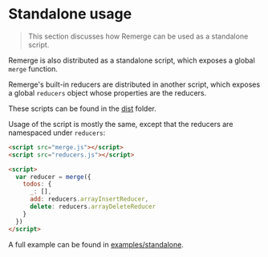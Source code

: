 # Standalone usage

>This section discusses how Remerge can be used as a standalone script.

Remerge is also distributed as a standalone script, which exposes a global `merge` function.

Remerge's built-in reducers are distributed in another script, which exposes a global `reducers` object whose properties are the reducers.

These scripts can be found in the [dist](../dist) folder.

Usage of the script is mostly the same, except that the reducers are namespaced under `reducers`:

```html
<script src="merge.js"></script>
<script src="reducers.js"></script>

<script>
  var reducer = merge({
    todos: {
      _: [],
      add: reducers.arrayInsertReducer,
      delete: reducers.arrayDeleteReducer
    }
  })
</script>
```

A full example can be found in [examples/standalone](../examples/standalone).